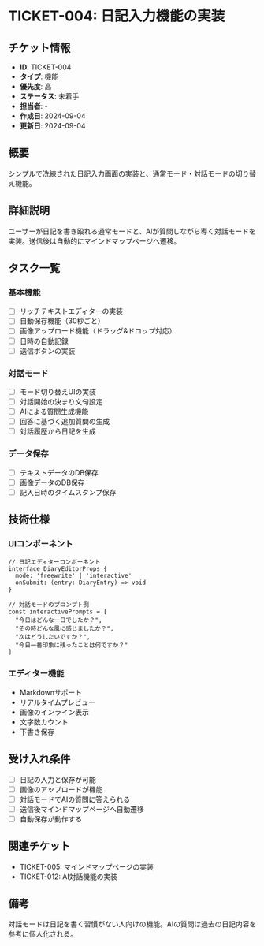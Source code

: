 # TICKET-004: 日記入力機能の実装

## チケット情報
- **ID**: TICKET-004
- **タイプ**: 機能
- **優先度**: 高
- **ステータス**: 未着手
- **担当者**: -
- **作成日**: 2024-09-04
- **更新日**: 2024-09-04

## 概要
シンプルで洗練された日記入力画面の実装と、通常モード・対話モードの切り替え機能。

## 詳細説明
ユーザーが日記を書き殴れる通常モードと、AIが質問しながら導く対話モードを実装。送信後は自動的にマインドマップページへ遷移。

## タスク一覧
### 基本機能
- [ ] リッチテキストエディターの実装
- [ ] 自動保存機能（30秒ごと）
- [ ] 画像アップロード機能（ドラッグ&ドロップ対応）
- [ ] 日時の自動記録
- [ ] 送信ボタンの実装

### 対話モード
- [ ] モード切り替えUIの実装
- [ ] 対話開始の決まり文句設定
- [ ] AIによる質問生成機能
- [ ] 回答に基づく追加質問の生成
- [ ] 対話履歴から日記を生成

### データ保存
- [ ] テキストデータのDB保存
- [ ] 画像データのDB保存
- [ ] 記入日時のタイムスタンプ保存

## 技術仕様
### UIコンポーネント
```tsx
// 日記エディターコンポーネント
interface DiaryEditorProps {
  mode: 'freewrite' | 'interactive'
  onSubmit: (entry: DiaryEntry) => void
}

// 対話モードのプロンプト例
const interactivePrompts = [
  "今日はどんな一日でしたか？",
  "その時どんな風に感じましたか？",
  "次はどうしたいですか？",
  "今日一番印象に残ったことは何ですか？"
]
```

### エディター機能
- Markdownサポート
- リアルタイムプレビュー
- 画像のインライン表示
- 文字数カウント
- 下書き保存

## 受け入れ条件
- [ ] 日記の入力と保存が可能
- [ ] 画像のアップロードが機能
- [ ] 対話モードでAIの質問に答えられる
- [ ] 送信後マインドマップページへ自動遷移
- [ ] 自動保存が動作する

## 関連チケット
- TICKET-005: マインドマップページの実装
- TICKET-012: AI対話機能の実装

## 備考
対話モードは日記を書く習慣がない人向けの機能。AIの質問は過去の日記内容を参考に個人化される。